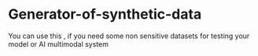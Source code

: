 # Generator-of-synthetic-data
You can use this , if you need some non sensitive datasets for testing your model or AI multimodal system
